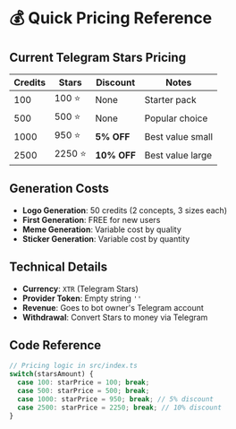 # 💰 Quick Pricing Reference

## Current Telegram Stars Pricing

| Credits | Stars | Discount | Notes |
|---------|-------|----------|-------|
| 100 | 100 ⭐ | None | Starter pack |
| 500 | 500 ⭐ | None | Popular choice |
| 1000 | 950 ⭐ | **5% OFF** | Best value small |
| 2500 | 2250 ⭐ | **10% OFF** | Best value large |

## Generation Costs

- **Logo Generation**: 50 credits (2 concepts, 3 sizes each)
- **First Generation**: FREE for new users
- **Meme Generation**: Variable cost by quality
- **Sticker Generation**: Variable cost by quantity

## Technical Details

- **Currency**: `XTR` (Telegram Stars)
- **Provider Token**: Empty string `''`
- **Revenue**: Goes to bot owner's Telegram account
- **Withdrawal**: Convert Stars to money via Telegram

## Code Reference

```typescript
// Pricing logic in src/index.ts
switch(starsAmount) {
  case 100: starPrice = 100; break;   
  case 500: starPrice = 500; break;   
  case 1000: starPrice = 950; break; // 5% discount
  case 2500: starPrice = 2250; break; // 10% discount
}
```
